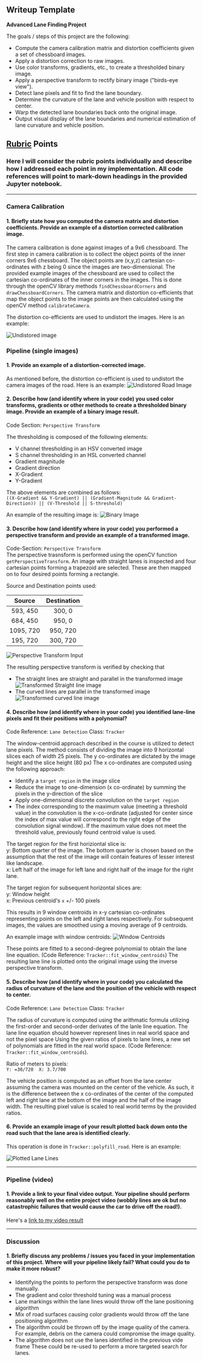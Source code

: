 ## Writeup Template

**Advanced Lane Finding Project**

The goals / steps of this project are the following:

* Compute the camera calibration matrix and distortion coefficients given a set of chessboard images.
* Apply a distortion correction to raw images.
* Use color transforms, gradients, etc., to create a thresholded binary image.
* Apply a perspective transform to rectify binary image ("birds-eye view").
* Detect lane pixels and fit to find the lane boundary.
* Determine the curvature of the lane and vehicle position with respect to center.
* Warp the detected lane boundaries back onto the original image.
* Output visual display of the lane boundaries and numerical estimation of lane curvature and vehicle position.

[//]: # (Image References)

[image1]: ./output_images/undistored11.jpg "Undistorted"
[image2]: ./output_images/undistorted_road1.jpg "Road Transformed"
[image3]: ./output_images/threshold1.jpg "Binary Example"
[image4]: ./output_images/straight_lines_perspective.png "Straight line Image for Perspective Transform"
[image5]: ./output_images/perspective_after_1.jpg "Warp of straight line example"
[image6]: ./output_images/perspective_after_2.jpg "Warp of curved line example"
[image7]: ./output_images/centroid1.jpg "Fit Visual"
[image8]: ./output_images/road/road1.jpg "Output"
[video1]: ./annotated_project_video_1.mp4 "Video"

## [Rubric](https://review.udacity.com/#!/rubrics/571/view) Points

### Here I will consider the rubric points individually and describe how I addressed each point in my implementation. All code references will point to mark-down headings in the provided Jupyter notebook.  

---

### Camera Calibration

#### 1. Briefly state how you computed the camera matrix and distortion coefficients. Provide an example of a distortion corrected calibration image.

The camera calibration is done against images of a 9x6 chessboard.
The first step in camera calibration is to collect the object points of the inner corners 9x6 chessboard. The object points are (x,y,z) cartesian co-ordinates with z being 0 since the images are two-dimensional.
The provided example images of the chessboard are used to collect the cartesian co-ordinates of the inner corners in the images. This is done through the openCV library methods `findChessboardCorners` and `drawChessboardCorners`.
The camera matrix and distortion co-efficients that map the object points to the image points are then calculated using the openCV method  `calibrateCamera`.

The distortion co-efficients are used to undistort the images. Here is an example:

![Undistored image][image1]

### Pipeline (single images)

#### 1. Provide an example of a distortion-corrected image.

As mentioned before, the distortion co-efficient is used to undistort the camera images of the road. Here is an example:
![Undistored Road Image][image2]

#### 2. Describe how (and identify where in your code) you used color transforms, gradients or other methods to create a thresholded binary image.  Provide an example of a binary image result.

Code Section: ```Perspective Transform```  

The thresholding is composed of the following elements:
- V channel thresholding in an HSV converted image
- S channel thresholding in an HSL converted channel
- Gradient magnitude
- Gradient direction
- X-Gradient
- Y-Gradient

The above elements are combined as follows:  
`((X-Gradient && Y-Gradient) || (Gradient-Magnitude && Gradient-Direction)) || (V-Threshold || S-threshold)`

An example of the resulting image is:
![Binary Image][image3]

#### 3. Describe how (and identify where in your code) you performed a perspective transform and provide an example of a transformed image.

Code-Section: ```Perspective Transform```  
The perspective trasnsform is performed using the openCV function `getPerspectiveTransform`.
An image with straight lanes is inspected and four cartesian points forming a trapezoid are selected. These are then mapped on to four desired points forming a rectangle. 


Source and Destination points used:

| Source        | Destination   | 
|:-------------:|:-------------:| 
| 593, 450      | 300, 0        | 
| 684, 450      | 950, 0        |
| 1095, 720     | 950, 720      |
| 195, 720      | 300, 720      |

![Perspective Transform Input][image4]

The resulting perspective transform is verified by checking that
- The straight lines are straight and parallel in the transformed image
![Transformed Straight line image][image5]
- The curved lines are parallel in the transformed image
![Transformed curved line image][image6]


#### 4. Describe how (and identify where in your code) you identified lane-line pixels and fit their positions with a polynomial?

Code Reference: `Lane Detection` Class: `Tracker`

The window-centroid approach described in the course is utilized to detect lane pixels.
The method consists of dividing the image into 9 horizontal slices each of width 25 pixels.
The y co-ordinates are dictated by the image height and the slice height (80 px)
The x co-ordinates are computed using the following approach:
- Identify a `target region` in the image slice
- Reduce the image to one-dimension (x co-ordinate)  by summing the pixels in the y-direction of the slice
- Apply one-dimensional discrete convolution on the `target region`
- The index corresponding to the maximum value (meeting a threshold value) in the convolution is the x-co-ordinate (adjusted for center since the index of max value will correspond to the right edge of the convolution signal window). If the maximum value does not meet the threshold value, previously found centroid value is used.

The target region for the first horiziontal slice is:  
y: Bottom quarter of the image. The bottom quarter is chosen based on the assumption that the rest of the image will contain features of lesser interest like landscape.  
x: Left half of the image for left lane and right half of the image for the right lane.  

The target region for subsequent horizontal slices are:  
y: Window height  
x: Previous centroid's `x` +/- 100 pixels  

This results in 9 window centroids in x-y cartesian co-ordinates representing points on the left and right lanes respectively.
For subsequent images, the values are smoothed using a moving average of 9 centroids.

An example image with window centroids:
![Window Centroids][image7]

These points are fitted to a second-degree polynomial to obtain the lane line equation. (Code Reference: `Tracker::fit_window_centroids`)
The resulting lane line is plotted onto the original image using the inverse perspective transform.

#### 5. Describe how (and identify where in your code) you calculated the radius of curvature of the lane and the position of the vehicle with respect to center.

Code Reference: `Lane Detection` Class: `Tracker`

The radius of curvature is computed using the arithmatic formula utilizing the first-order and second-order derivates of the lanle line equation. The lane line equation should however represent lines in real world space and not the pixel space
Using the given ratios of pixels to lane lines, a new set of polynomials are fitted in the real world space. (Code Reference: `Tracker::fit_window_centroids`).

Ratio of meters to pixels:  
`Y: =30/720  X: 3.7/700`  

The vehicle position is computed as an offset from the lane center assuming the camera was mounted on the center of the vehicle. As such, it is the difference between the x co-ordinates of the center of the computed left and right lane at the bottom of the image and the half of the image width. The resulting pixel value is scaled to real world terms by the provided ratios. 

#### 6. Provide an example image of your result plotted back down onto the road such that the lane area is identified clearly.
This operation is done in `Tracker::polyfill_road`.
Here is an example:

![Plotted Lane Lines][image8]

---

### Pipeline (video)

#### 1. Provide a link to your final video output.  Your pipeline should perform reasonably well on the entire project video (wobbly lines are ok but no catastrophic failures that would cause the car to drive off the road!).

Here's a [link to my video result][video1]

---

### Discussion

#### 1. Briefly discuss any problems / issues you faced in your implementation of this project.  Where will your pipeline likely fail?  What could you do to make it more robust?
- Identifying the points to perform the perspective transform was done manually.
- The gradient and color threshold tuning was a manual process
- Lane markings within the lane lines would throw off the lane positioning algorithm
- Mix of road surfaces causing color gradients would throw off the lane positioning algorithm
- The algorithm could be thrown off by the image quality of the camera. For example, debris on the camera could compromise the image quality.
- The algorithm does not use the lanes identified in the previous vide frame These could be re-used to perform a more targeted search for lanes.

